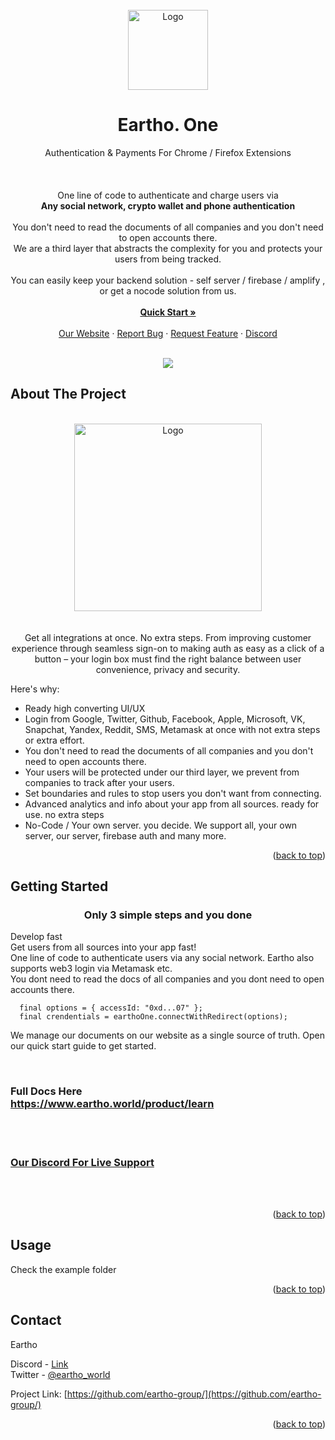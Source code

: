 
<div id="top"></div>
<br />
<div align="center">
  <a href="https://eartho.world">
    <img src="https://user-images.githubusercontent.com/99670283/172473537-5b4005cf-979b-45cf-bc8a-0f74fb6842e5.png" alt="Logo" width="128" height="128">
  </a>

  <h1 align="center">Eartho. One</h1>

  <p align="center">
  Authentication & Payments For Chrome / Firefox Extensions<br /><br /><br /><br />
    One line of code to authenticate and charge users via<br /><b>Any social network, crypto wallet and phone authentication</b><br /><br />
You don't need to read the documents of all companies and you don't need to open accounts there.<br />
We are a third layer that abstracts the complexity for you and protects your users from being tracked.<br /><br />
You can easily keep your backend solution - self server / firebase / amplify , or get a nocode solution from us.<br /><br />
    <a href="https://www.eartho.world/product/learn"><strong>Quick Start »</strong></a>
    <br />
    <br />
    <a href="https://eartho.world">Our Website</a>
    ·
    <a href="https://github.com/eartho-group/one-client-js/issues">Report Bug</a>
    ·
    <a href="https://github.com/eartho-group/one-client-js/issues">Request Feature</a>
    ·
    <a href="https://discord.gg/5QbuTNTG2q">Discord</a>
  </p>
 <br />
<img src="https://user-images.githubusercontent.com/99670283/177643618-21ef51cd-3ed1-4ed0-a75e-f5cb948a8f13.png">
</div>


<!-- ABOUT THE PROJECT -->

## About The Project

<p align="center">
<br />
    <img src="https://user-images.githubusercontent.com/99670283/178576414-ac74ae1f-c072-4ea2-81e4-a0b758d5256d.gif" alt="Logo" height="300" />
<br /><br /><br />
Get all integrations at once. No extra steps.
From improving customer experience through seamless sign-on to making auth as easy as a click of a button – your login box must find the right balance between user convenience, privacy and security.


Here's why:

* Ready high converting UI/UX
* Login from Google, Twitter, Github, Facebook, Apple, Microsoft, VK, Snapchat, Yandex, Reddit, SMS, Metamask at once with not extra steps or
  extra effort.
* You don't need to read the documents of all companies and you don't need to open accounts there.
* Your users will be protected under our third layer, we prevent from companies to track after your
  users.
* Set boundaries and rules to stop users you don't want from connecting.
* Advanced analytics and info about your app from all sources. ready for use. no extra steps
* No-Code / Your own server. you decide. We support all, your own server, our server, firebase auth
  and many more.

<p align="right">(<a href="#top">back to top</a>)</p>


<!-- GETTING STARTED -->

## Getting Started

<h3 align="center">Only 3 simple steps and you done</h3>
<p align="center">

  Develop fast<br />
  Get users from all sources into your app fast!<br />
  One line of code to authenticate users via any social network. Eartho also supports web3 login via Metamask etc.<br />
  You dont need to read the docs of all companies and you dont need to open accounts there. <br />
  
```
  final options = { accessId: "0xd...07" };
  final crendentials = earthoOne.connectWithRedirect(options);  
```
  
We manage our documents on our website as a single source of truth. Open our quick start guide to
get started.

<br /> 
<h3>Full Docs Here<br /> 
<a href="https://www.eartho.world/product/learn"> 
https://www.eartho.world/product/learn
</a></h3>
<br /> <br />
<h3>
<a href="https://discord.gg/5QbuTNTG2q"> 
Our Discord For Live Support
</a></h3>
</p>
<br /> <br />

<p align="right">(<a href="#top">back to top</a>)</p>


<!-- USAGE EXAMPLES -->

## Usage

Check the example folder

<p align="right">(<a href="#top">back to top</a>)</p>



<!-- CONTACT -->

## Contact

Eartho<br />


Discord - [Link](https://discord.gg/5QbuTNTG2q)<br />
Twitter - [@eartho_world](https://twitter.com/eartho_world)<br />

Project Link: [https://github.com/eartho-group/](https://github.com/eartho-group/)

<p align="right">(<a href="#top">back to top</a>)</p>


